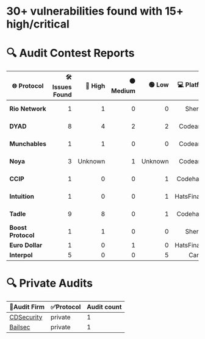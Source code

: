 # 30+ vulnerabilities found with 15+ high/critical

# 🔍 **Audit Contest Reports**

| 🌐 **Protocol**   | 🛠️ **Issues Found** | 🔴 **High** | 🟠 **Medium** | 🟢 **Low** | 💻 **Platform** | 📄 **Report** |
|-------------------|--------------------:|------------:|--------------:|----------:|----------------:|--------------:|
| **Rio Network**    | 1                   | 1           | 0             | 0         | Sherlock        | [🔗 View Report](https://github.com/sherlock-audit/2024-02-rio-network-core-protocol-judging/issues/16) |
| **DYAD**           | 8                   | 4           | 2             | 2         | Codearena       | [🔗 View Report](https://github.com/code-423n4/2024-04-dyad-findings/issues) |
| **Munchables**     | 1                   | 1           | 0             | 0         | Codearena       | [🔗 View Report](https://github.com/code-423n4/2024-05-munchables-findings/issues/7) |
| **Noya**           | 3                   | Unknown     | 1             | Unknown   | Codearena       | [🔗 View Report](https://github.com/code-423n4/2024-04-noya-findings/issues) |
| **CCIP**           | 1                   | 0           | 0             | 1         | Codehawks       | _Private Report_ |
| **Intuition**      | 1                   | 0           | 0             | 1         | HatsFinance     | [🔗 View Report](https://github.com/hats-finance/Intuition-0x538dbadc50cc87b281cd655f1edbc6ebda02a66a/issues/55) |
| **Tadle**          | 9                   | 8           | 0             | 1         | Codehawks       | [🔗 View Report](https://github.com/itsabinashb/Audit-Profile/blob/main/Tadle-Audit-Report.md) |
| **Boost Protocol** | 1                   | 1           | 0             | 0         | Sherlock        | [🔗 View Report](https://github.com/sherlock-audit/2024-06-boost-aa-wallet-judging/issues/339) |
| **Euro Dollar**    | 1                   | 0           | 1             | 0         | HatsFinance     | 
| **Interpol**       | 5                   | 0           | 0             | 5         | Cantina         |


# 🔍 **Private Audits**
| 🏢**Audit Firm** | ✅**Protocol** | **Audit count** |
|----------------|--------------|--------------|
| [CDSecurity](https://github.com/CDSecurity) | private | 1 |
| [Bailsec](https://x.com/bailsecurity) | private | 1 |
